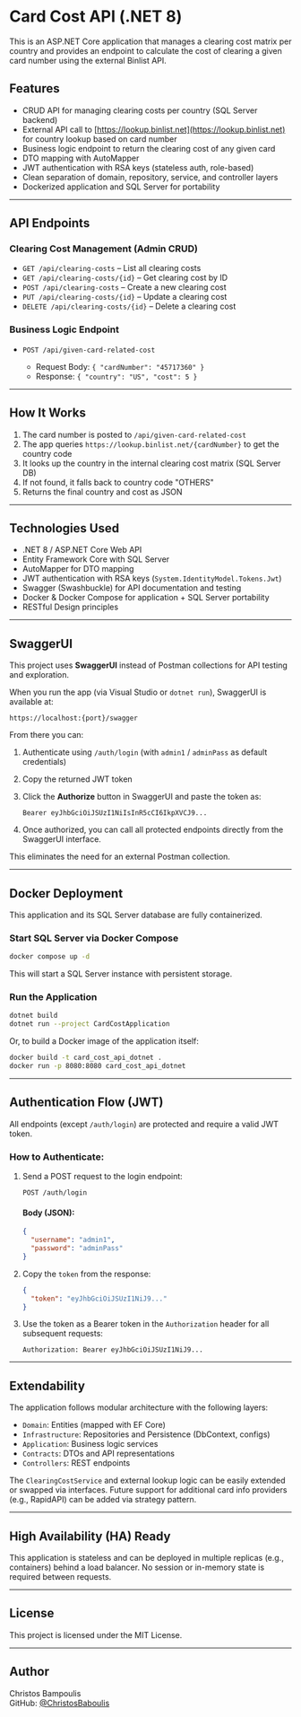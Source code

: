 # Card Cost API (.NET 8)

This is an ASP.NET Core application that manages a clearing cost matrix per country and provides an endpoint to calculate the cost of clearing a given card number using the external Binlist API.

## Features

* CRUD API for managing clearing costs per country (SQL Server backend)
* External API call to [https://lookup.binlist.net](https://lookup.binlist.net) for country lookup based on card number
* Business logic endpoint to return the clearing cost of any given card
* DTO mapping with AutoMapper
* JWT authentication with RSA keys (stateless auth, role-based)
* Clean separation of domain, repository, service, and controller layers
* Dockerized application and SQL Server for portability

---

## API Endpoints

### Clearing Cost Management (Admin CRUD)

* `GET /api/clearing-costs` – List all clearing costs
* `GET /api/clearing-costs/{id}` – Get clearing cost by ID
* `POST /api/clearing-costs` – Create a new clearing cost
* `PUT /api/clearing-costs/{id}` – Update a clearing cost
* `DELETE /api/clearing-costs/{id}` – Delete a clearing cost

### Business Logic Endpoint

* `POST /api/given-card-related-cost`

    * Request Body: `{ "cardNumber": "45717360" }`
    * Response: `{ "country": "US", "cost": 5 }`

---

## How It Works

1. The card number is posted to `/api/given-card-related-cost`
2. The app queries `https://lookup.binlist.net/{cardNumber}` to get the country code
3. It looks up the country in the internal clearing cost matrix (SQL Server DB)
4. If not found, it falls back to country code "OTHERS"
5. Returns the final country and cost as JSON

---

## Technologies Used

* .NET 8 / ASP.NET Core Web API
* Entity Framework Core with SQL Server
* AutoMapper for DTO mapping
* JWT authentication with RSA keys (`System.IdentityModel.Tokens.Jwt`)
* Swagger (Swashbuckle) for API documentation and testing
* Docker & Docker Compose for application + SQL Server portability
* RESTful Design principles

---

## SwaggerUI

This project uses **SwaggerUI** instead of Postman collections for API testing and exploration.

When you run the app (via Visual Studio or `dotnet run`), SwaggerUI is available at:

```
https://localhost:{port}/swagger
```

From there you can:

1. Authenticate using `/auth/login` (with `admin1` / `adminPass` as default credentials)
2. Copy the returned JWT token
3. Click the **Authorize** button in SwaggerUI and paste the token as:

   ```
   Bearer eyJhbGciOiJSUzI1NiIsInR5cCI6IkpXVCJ9...
   ```

4. Once authorized, you can call all protected endpoints directly from the SwaggerUI interface.

This eliminates the need for an external Postman collection.

---

## Docker Deployment

This application and its SQL Server database are fully containerized.

### Start SQL Server via Docker Compose

```bash
docker compose up -d
```

This will start a SQL Server instance with persistent storage.

### Run the Application

```bash
dotnet build
dotnet run --project CardCostApplication
```

Or, to build a Docker image of the application itself:

```bash
docker build -t card_cost_api_dotnet .
docker run -p 8080:8080 card_cost_api_dotnet
```

---

## Authentication Flow (JWT)

All endpoints (except `/auth/login`) are protected and require a valid JWT token.

### How to Authenticate:

1. Send a POST request to the login endpoint:

    ```
    POST /auth/login
    ```

   #### Body (JSON):
    ```json
    {
      "username": "admin1",
      "password": "adminPass"
    }
    ```

2. Copy the `token` from the response:
    ```json
    {
      "token": "eyJhbGciOiJSUzI1NiJ9..."
    }
    ```

3. Use the token as a Bearer token in the `Authorization` header for all subsequent requests:
    ```
    Authorization: Bearer eyJhbGciOiJSUzI1NiJ9...
    ```

---

## Extendability

The application follows modular architecture with the following layers:

- `Domain`: Entities (mapped with EF Core)
- `Infrastructure`: Repositories and Persistence (DbContext, configs)
- `Application`: Business logic services
- `Contracts`: DTOs and API representations
- `Controllers`: REST endpoints

The `ClearingCostService` and external lookup logic can be easily extended or swapped via interfaces. Future support for additional card info providers (e.g., RapidAPI) can be added via strategy pattern.

---

## High Availability (HA) Ready

This application is stateless and can be deployed in multiple replicas (e.g., containers) behind a load balancer. No session or in-memory state is required between requests.

---

## License

This project is licensed under the MIT License.

---

Author
----------
Christos Bampoulis  
GitHub: [@ChristosBaboulis](https://github.com/ChristosBaboulis)
